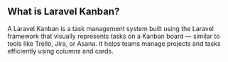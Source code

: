 
## What is Laravel Kanban?
A Laravel Kanban is a task management system built using the Laravel framework that visually represents tasks on a Kanban board — similar to tools like Trello, Jira, or Asana.
It helps teams manage projects and tasks efficiently using columns and cards.
